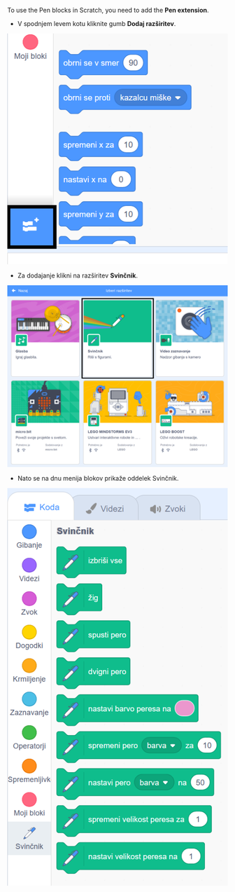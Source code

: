 To use the Pen blocks in Scratch, you need to add the **Pen extension**.

+ V spodnjem levem kotu kliknite gumb **Dodaj razširitev**.

![gumb dodaj razširitev](images/add-extension-annotated.png)

+ Za dodajanje klikni na razširitev **Svinčnik**.

![označena razširitev svinčnik](images/click-pen-annotated.png)

+ Nato se na dnu menija blokov prikaže oddelek Svinčnik.

![bloki razširitve svinčnik](images/pen-extension-blocks.png)